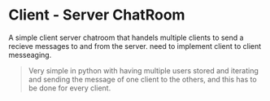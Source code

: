 # Client - Server ChatRoom

A simple client server chatroom that handels multiple clients to send a recieve messages to and from the server.
need to implement client to client messeaging. 
>Very simple in python with having multiple users stored and iterating and sending the message of one client to the others, and this has to be done for every client.
